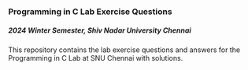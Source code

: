 ### Programming in C Lab Exercise Questions

##### 2024 Winter Semester, Shiv Nadar University Chennai

This repository contains the lab exercise questions and answers for the Programming in C Lab at SNU Chennai with solutions. 
